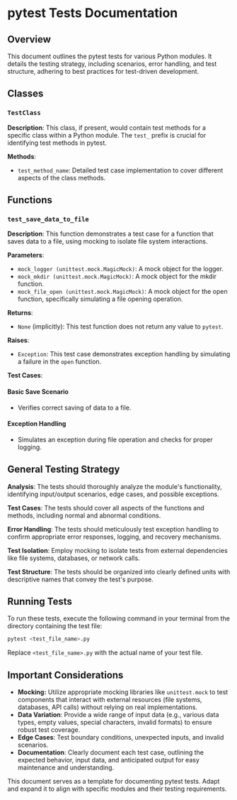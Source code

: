 # pytest Tests Documentation

## Overview

This document outlines the pytest tests for various Python modules. It details the testing strategy, including scenarios, error handling, and test structure, adhering to best practices for test-driven development.

## Classes

### `TestClass`

**Description**:  This class, if present, would contain test methods for a specific class within a Python module.  The `test_` prefix is crucial for identifying test methods in pytest.


**Methods**:

- `test_method_name`: Detailed test case implementation to cover different aspects of the class methods.

## Functions

### `test_save_data_to_file`

**Description**: This function demonstrates a test case for a function that saves data to a file, using mocking to isolate file system interactions.

**Parameters**:

- `mock_logger (unittest.mock.MagicMock)`: A mock object for the logger.
- `mock_mkdir (unittest.mock.MagicMock)`: A mock object for the mkdir function.
- `mock_file_open (unittest.mock.MagicMock)`: A mock object for the open function, specifically simulating a file opening operation.

**Returns**:

- `None` (implicitly): This test function does not return any value to `pytest`.

**Raises**:

- `Exception`: This test case demonstrates exception handling by simulating a failure in the `open` function.

**Test Cases**:

#### Basic Save Scenario
- Verifies correct saving of data to a file.

#### Exception Handling
- Simulates an exception during file operation and checks for proper logging.



## General Testing Strategy

**Analysis**:  The tests should thoroughly analyze the module's functionality, identifying input/output scenarios, edge cases, and possible exceptions.


**Test Cases**: The tests should cover all aspects of the functions and methods, including normal and abnormal conditions.


**Error Handling**: The tests should meticulously test exception handling to confirm appropriate error responses, logging, and recovery mechanisms.


**Test Isolation**: Employ mocking to isolate tests from external dependencies like file systems, databases, or network calls.


**Test Structure**: The tests should be organized into clearly defined units with descriptive names that convey the test's purpose.


## Running Tests

To run these tests, execute the following command in your terminal from the directory containing the test file:

```bash
pytest <test_file_name>.py
```

Replace `<test_file_name>.py` with the actual name of your test file.


## Important Considerations


- **Mocking:**  Utilize appropriate mocking libraries like `unittest.mock` to test components that interact with external resources (file systems, databases, API calls) without relying on real implementations.
- **Data Variation**: Provide a wide range of input data (e.g., various data types, empty values, special characters, invalid formats) to ensure robust test coverage.
- **Edge Cases**: Test boundary conditions, unexpected inputs, and invalid scenarios.
- **Documentation**:  Clearly document each test case, outlining the expected behavior, input data, and anticipated output for easy maintenance and understanding.


This document serves as a template for documenting pytest tests. Adapt and expand it to align with specific modules and their testing requirements.